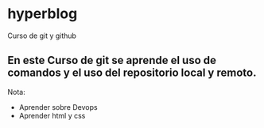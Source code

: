 # hyperblog
Curso de git y github
## En este Curso de git se aprende el uso de comandos y el uso del repositorio local y remoto.
Nota:

* Aprender sobre Devops
* Aprender html y css